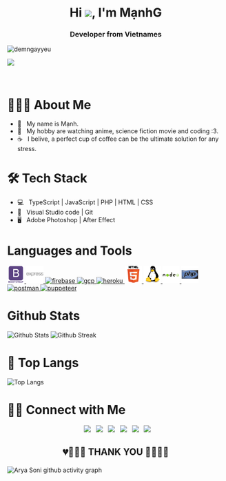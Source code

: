 <h1 align="center"> Hi <img src="https://github.com/souvikguria98/souvikguria98/blob/master/Hi.gif" width="25">, I'm MạnhG </h1>
<h3 align="center"> Developer from Vietnames</h3>
<p align="left"> <img src="https://komarev.com/ghpvc/?username=demngayyeu&color=ff69b4" alt="demngayyeu" /> </p>
<p align="left"> <a href="https://github.com/ryo-ma/github-profile-trophy">
  <img width=800 src="https://github-profile-trophy.vercel.app/?username=demngayyeu&column=8&theme=gruvbox&no-frame=true"/></a> 
</p>
<br>

# 👨🏻‍💻 About Me

- 🔭 &nbsp; My name is Mạnh.
- 🌱 &nbsp; My hobby are watching anime, science fiction movie and coding :3.
- ☕ &nbsp; I belive, a perfect cup of coffee can be the ultimate solution for any stress.

# 🛠 Tech Stack

- 💻 &nbsp; TypeScript | JavaScript | PHP | HTML | CSS
- 🔧 &nbsp; Visual Studio code | Git
- 🖥 &nbsp; Adobe Photoshop | After Effect

# Languages and Tools
<p align="left"> <a href="https://getbootstrap.com" target="_blank"> <img src="https://raw.githubusercontent.com/devicons/devicon/master/icons/bootstrap/bootstrap-plain-wordmark.svg" alt="bootstrap" width="40" height="40"/> </a> <a href="https://expressjs.com" target="_blank"> <img src="https://raw.githubusercontent.com/devicons/devicon/master/icons/express/express-original-wordmark.svg" alt="express" width="40" height="40"/> </a> <a href="https://firebase.google.com/" target="_blank"> <img src="https://www.vectorlogo.zone/logos/firebase/firebase-icon.svg" alt="firebase" width="40" height="40"/> </a> <a href="https://cloud.google.com" target="_blank"> <img src="https://www.vectorlogo.zone/logos/google_cloud/google_cloud-icon.svg" alt="gcp" width="40" height="40"/> </a> <a href="https://heroku.com" target="_blank"> <img src="https://www.vectorlogo.zone/logos/heroku/heroku-icon.svg" alt="heroku" width="40" height="40"/> </a> <a href="https://www.w3.org/html/" target="_blank"> <img src="https://raw.githubusercontent.com/devicons/devicon/master/icons/html5/html5-original-wordmark.svg" alt="html5" width="40" height="40"/> </a> <a href="https://www.linux.org/" target="_blank"> <img src="https://raw.githubusercontent.com/devicons/devicon/master/icons/linux/linux-original.svg" alt="linux" width="40" height="40"/> </a>  </a> <a href="https://nodejs.org" target="_blank"> <img src="https://raw.githubusercontent.com/devicons/devicon/master/icons/nodejs/nodejs-original-wordmark.svg" alt="nodejs" width="40" height="40"/> </a> <a href="https://www.php.net" target="_blank"> <img src="https://raw.githubusercontent.com/devicons/devicon/master/icons/php/php-original.svg" alt="php" width="40" height="40"/> </a> <a href="https://postman.com" target="_blank"> <img src="https://www.vectorlogo.zone/logos/getpostman/getpostman-icon.svg" alt="postman" width="40" height="40"/> </a> <a href="https://github.com/puppeteer/puppeteer" target="_blank"> <img src="https://www.vectorlogo.zone/logos/pptrdev/pptrdev-official.svg" alt="puppeteer" width="40" height="40"/> </a> </p>

# Github Stats

<img src="https://github-readme-stats.vercel.app/api?username=demngayyeu&include_all_commits=true&count_private=true&show_icons=true&custom_title=demngayyeu&line_height=20&title_color=7A7ADB&icon_color=2234AE&text_color=D3D3D3&bg_color=0,000000,130F40" alt = "Github Stats" >
<img src="http://github-readme-streak-stats.herokuapp.com?user=demngayyeu&theme=neon-palenight" alt = "Github Streak" >

# 📖 Top Langs

![Top Langs](https://github-readme-stats.vercel.app/api/top-langs/?username=demngayyeu&text_color=daf7dc&bg_color=151515)
# 🤝🏻 Connect with Me
<p align="center">
&nbsp; <a href="https://twitter.com/nguyenmanh" target="_blank" rel="noopener noreferrer"><img src="https://img.icons8.com/plasticine/100/000000/twitter.png" width="100" /></a>  
&nbsp; <a href="https://www.instagram.com/manhklove1" target="_blank" rel="noopener noreferrer"><img src="https://img.icons8.com/plasticine/100/000000/instagram-new.png" width="100" /></a>  
&nbsp; <a href="https://github.com/demngayyeu" target="_blank" rel="noopener noreferrer"><img src="https://img.icons8.com/plasticine/100/000000/github.png" width="100" /></a>
&nbsp; <a href="https://www.facebook.com/manhict" target="_blank" rel="noopener noreferrer"><img src="https://img.icons8.com/plasticine/100/000000/facebook.png"  width="100" /></a>
&nbsp; <a href="https://t.me/demngayyeu" target="_blank" rel="noopener noreferrer"><img src="https://img.icons8.com/plasticine/100/000000/telegram-app.png"  width="97" /></a>
&nbsp; <a href="mailto:nguyenmanhict@gmail.com" target="_blank" rel="noopener noreferrer"><img src="https://img.icons8.com/plasticine/100/000000/gmail.png"  width="100" /></a>
</p>

## <p align="center">💔💙💓💝 THANK YOU 💚💗💘💖</p>

![Arya Soni github activity graph](https://activity-graph.herokuapp.com/graph?username=demngayyeu&theme=react-dark)
